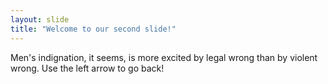```yaml
---
layout: slide
title: "Welcome to our second slide!"
---
```

Men's indignation, it seems, is more excited by legal wrong than by violent wrong.
Use the left arrow to go back!
